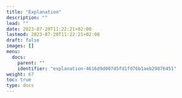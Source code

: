 ```yaml
---
title: "Explanation"
description: ""
lead: ""
date: 2023-07-20T11:22:21+02:00
lastmod: 2023-07-20T11:22:21+02:00
draft: false
images: []
menu:
  docs:
    parent: ""
    identifier: "explanation-4616d9d00745fd1fd76b1aeb29876451"
weight: 67
toc: true
type: docs
---
```

